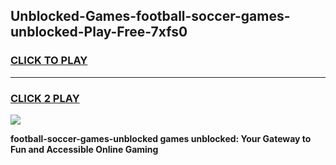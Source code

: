 
## Unblocked-Games-football-soccer-games-unblocked-Play-Free-7xfs0
<h3>
<a href="https://premium76.site?title=football-soccer-games-unblocked&ref=09A">CLICK TO PLAY</a></h3>
<hr>

<h3>
<a href="https://premium76.site?title=football-soccer-games-unblocked&ref=09A">CLICK 2 PLAY</a>
  
</h3>

<a href="https://premium76.site?title=football-soccer-games-unblocked&ref=09A"><img src="https://clearcache.store/games.png"></a>


**football-soccer-games-unblocked games unblocked: Your Gateway to Fun and Accessible Online Gaming**
